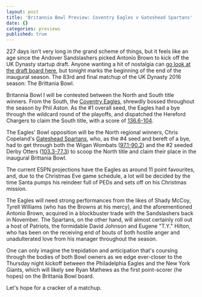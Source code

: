 ```yaml
---
layout: post
title: 'Britannia Bowl Preview: Coventry Eagles v Gateshead Spartans'
date: {}
categories: previews
published: true
---
```


227 days isn't very long in the grand scheme of things, but it feels like an age since the Andover Sandslashers picked Antonio Brown to kick off the UK Dynasty startup draft. Anyone wanting a hit of nostalgia can [go look at the draft board here](http://bit.do/UKDynastyLeagueStartupDraftBoard), but tonight marks the beginning of the end of the inaugural season. The 83rd and final matchup of the UK Dynasty 2016 season: The Brittania Bowl.

Britannia Bowl I will be contested between the North and South title winners. From the South, the [Coventry Eagles](http://games.espn.com/ffl/clubhouse?leagueId=7168&teamId=9), shrewdly bossed throughout the season by Phil Aston. As the #1 overall seed, the Eagles had a bye through the wildcard round of the playoffs, and dispatched the Hereford Chargers to claim the South title, with a score of [136.6-104](http://games.espn.com/ffl/boxscorequick?leagueId=7168&teamId=8&scoringPeriodId=15&seasonId=2016&view=scoringperiod&version=quick).

The Eagles' Bowl opposition will be the North regional winners, Chris Copeland's [Gateshead Spartans](http://games.espn.com/ffl/clubhouse?leagueId=7168&teamId=3), who, as the #4 seed and bereft of a bye, had to get through both the Wigan Wombats ([97.1-90.2](http://games.espn.com/ffl/boxscorequick?leagueId=7168&teamId=6&scoringPeriodId=14&seasonId=2016&view=scoringperiod&version=quick)) and the #2 seeded Derby Otters ([103.3-77.3](http://games.espn.com/ffl/boxscorequick?leagueId=7168&teamId=3&scoringPeriodId=15&seasonId=2016&view=scoringperiod&version=quick)) to scoop the North title and claim their place in the inaugural Brittania Bowl.

The current ESPN projections have the Eagles as around 11 point favourites, and, due to the Christmas Eve game schedule, a lot will be decided by the time Santa pumps his reindeer full of PEDs and sets off on his Christmas mission.

The Eagles will need strong performances from the likes of Shady McCoy, Tyrell Williams (who has the Browns at his mercy), and the aforementioned Antonio Brown, acquired in a blockbuster trade with the Sandslashers back in November. The Spartans, on the other hand, will almost certainly roll out a host of Patriots, the formidable David Johnson and Eugene "T.Y." Hilton, who has been on the receiving end of bouts of both hostile anger and unadulterated love from his manager throughout the season.

One can only imagine the trepidation and anticipation that's coursing through the bodies of both Bowl owners as we edge ever-closer to the Thursday night kickoff between the Philadelphia Eagles and the New York Giants, which will likely see Ryan Mathews as the first point-scorer (he hopes) on the Brittania Bowl board.

Let's hope for a cracker of a matchup.
